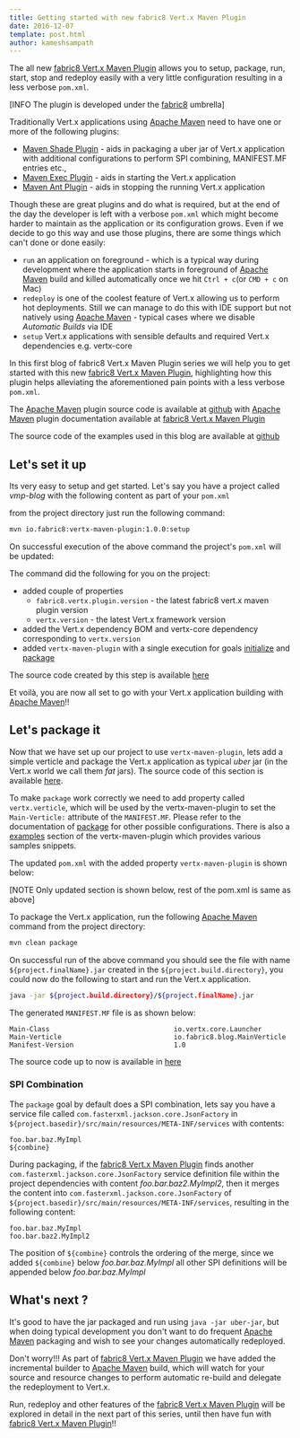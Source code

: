 ```yaml
---
title: Getting started with new fabric8 Vert.x Maven Plugin
date: 2016-12-07
template: post.html
author: kameshsampath
---
```


The all new [fabric8 Vert.x Maven Plugin](http://vmp.fabric8.io) allows you to setup, package, run, start, stop and redeploy easily with a very little configuration resulting in a less verbose `pom.xml`.

[INFO The plugin is developed under the [fabric8](https://fabric8.io/) umbrella]

Traditionally Vert.x applications using [Apache Maven](http://maven.apache.org) need to have one or more of the following plugins:

*  [Maven Shade Plugin](https://maven.apache.org/plugins/maven-shade-plugin/) - aids in packaging a uber jar of Vert.x application with additional configurations to perform SPI combining, MANIFEST.MF entries etc.,
*  [Maven Exec Plugin](http://www.mojohaus.org/exec-maven-plugin/) - aids in starting the Vert.x application
*  [Maven Ant Plugin](https://maven.apache.org/plugins/maven-ant-plugin/) - aids in stopping the running Vert.x application

Though these are great plugins and do what is required, but at the end of the day the developer is left with a verbose `pom.xml` which might become harder to maintain as the application or its configuration grows. Even if we decide to go this way and use those plugins, there are some things which can't done or done easily:

* `run` an application on foreground - which is a typical way during development where the application starts in foreground of [Apache Maven](http://maven.apache.org) build and killed automatically once we hit `Ctrl + c`(or `CMD + c` on Mac)
* `redeploy` is one of the coolest feature of Vert.x allowing us to perform hot deployments. Still we can manage to do this with IDE support but not natively using [Apache Maven](http://maven.apache.org) - typical cases where we disable _Automatic Builds_ via IDE
* `setup` Vert.x applications with sensible defaults and required Vert.x dependencies e.g. vertx-core

In this first blog of fabric8 Vert.x Maven Plugin series we will help you to get started with this new [fabric8 Vert.x Maven Plugin](http://vmp.fabric8.io), highlighting how this plugin helps alleviating the aforementioned pain points with a less verbose `pom.xml`.

The [Apache Maven](http://maven.apache.org) plugin source code is available at [github](https://github.com/fabric8io/vertx-maven-plugin) with [Apache Maven](http://maven.apache.org) plugin documentation available at [fabric8 Vert.x Maven Plugin](http://vmp.fabric8.io)

The source code of the examples used in this blog are available at [github](https://github.com/kameshsampath/vmp-blog)

## Let's set it up

Its very easy to setup and get started. Let's say you have a project called _vmp-blog_ with the following content as part of your `pom.xml`

<script src="https://gist.github.com/kameshsampath/0e0cfc90ea3cb9d69553ee9901dfd796.js"></script>

from the project directory just run the following command:

```bash
mvn io.fabric8:vertx-maven-plugin:1.0.0:setup
```

On successful execution of the above command the project's `pom.xml` will be updated:

<script src="https://gist.github.com/kameshsampath/3c2e96d98f1e16d0f7a0501c05ce0d12.js"></script>

The command did the following for you on the project:

* added couple of properties
  * `fabric8.vertx.plugin.version` - the latest fabric8 vert.x maven plugin version
  * `vertx.version` - the latest Vert.x framework version
* added the Vert.x dependency BOM and vertx-core dependency corresponding to `vertx.version`
* added `vertx-maven-plugin` with a single execution for goals [initialize](https://vmp.fabric8.io/#vertx:initalize) and [package](https://vmp.fabric8.io/#vertx:package)

The source code created by this step is available [here](https://github.com/kameshsampath/vmp-blog/tree/setup)

Et voilà, you are now all set to go with your Vert.x application building with [Apache Maven](http://maven.apache.org)!!

## Let's package it

Now that we have set up our project to use `vertx-maven-plugin`, lets add a simple verticle and package the Vert.x application as typical *uber* jar (in the Vert.x world we call them *fat* jars).  The source code of this section is available [here](https://github.com/kameshsampath/vmp-blog/tree/package).

To make `package` work correctly we need to add property called `vertx.verticle`, which will be used by the vertx-maven-plugin to set the `Main-Verticle:` attribute of the `MANIFEST.MF`.  Please refer to the documentation of  [package](https://vmp.fabric8.io/#vertx:package) for other possible configurations.  There is also a [examples](https://vmp.fabric8.io/#vertx:examples) section of the vertx-maven-plugin which provides various samples snippets.

The updated `pom.xml` with the added property `vertx-maven-plugin` is shown below:

[NOTE Only updated section is shown below, rest of the pom.xml is same as above]

<script src="https://gist.github.com/kameshsampath/24a1ed6a377b118f06af2c4b4ddf0ca0.js"></script>

To package the Vert.x application, run the following [Apache Maven](http://maven.apache.org) command from the project directory:

```bash
mvn clean package
```

On successful run of the above command you should see the file with name `${project.finalName}.jar` created in the `${project.build.directory}`, you could now do the following to start and run the Vert.x application.

```bash
java -jar ${project.build.directory}/${project.finalName}.jar
```

The generated `MANIFEST.MF` file is as shown below:

```
Main-Class                               io.vertx.core.Launcher
Main-Verticle                            io.fabric8.blog.MainVerticle
Manifest-Version                         1.0
```

The source code up to now is available in [here](https://github.com/kameshsampath/vmp-blog/tree/package)

### SPI Combination

The `package` goal by default does a SPI combination, lets say you have a service file called `com.fasterxml.jackson.core.JsonFactory` in `${project.basedir}/src/main/resources/META-INF/services` with contents:

```
foo.bar.baz.MyImpl
${combine}
```

During packaging, if the [fabric8 Vert.x Maven Plugin](http://vmp.fabric8.io) finds another `com.fasterxml.jackson.core.JsonFactory` service definition file within the project dependencies with content _foo.bar.baz2.MyImpl2_, then it merges the content into `com.fasterxml.jackson.core.JsonFactory` of `${project.basedir}/src/main/resources/META-INF/services`, resulting in the following content:

```
foo.bar.baz.MyImpl
foo.bar.baz2.MyImpl2
```

The position of `${combine}` controls the ordering of the merge, since we added `${combine}` below _foo.bar.baz.MyImpl_ all other SPI definitions will be appended below _foo.bar.baz.MyImpl_

## What's next ?

It's good to have the jar packaged and run using `java -jar uber-jar`, but when doing typical development you don't  want to do frequent [Apache Maven](http://maven.apache.org) packaging and wish to see your changes automatically redeployed.

Don't worry!!! As part of [fabric8 Vert.x Maven Plugin](http://vmp.fabric8.io) we have added the incremental builder to [Apache Maven](http://maven.apache.org) build, which will watch for your source and resource changes to perform automatic re-build and delegate the redeployment to Vert.x.

Run, redeploy and other features of the [fabric8 Vert.x Maven Plugin](http://vmp.fabric8.io) will be explored in detail in the next part of this series, until then have fun with [fabric8 Vert.x Maven Plugin](http://vmp.fabric8.io)!!
